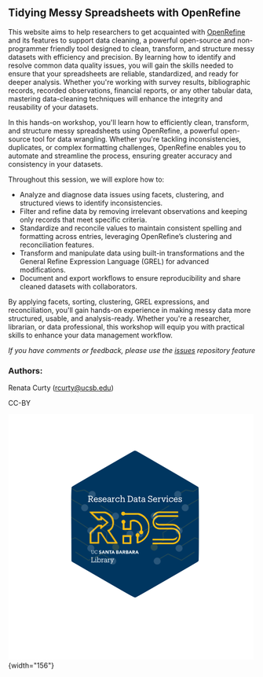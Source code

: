 ## Tidying Messy Spreadsheets with OpenRefine

This website aims to help researchers to get acquainted with [OpenRefine](https://openrefine.org) and its features to support data cleaning, a powerful open-source and non-programmer friendly tool designed to clean, transform, and structure messy datasets with efficiency and precision. By learning how to identify and resolve common data quality issues, you will gain the skills needed to ensure that your spreadsheets are reliable, standardized, and ready for deeper analysis. Whether you're working with survey results, bibliographic records, recorded observations, financial reports, or any other tabular data, mastering data-cleaning techniques will enhance the integrity and reusability of your datasets.

In this hands-on workshop, you'll learn how to efficiently clean, transform, and structure messy spreadsheets using OpenRefine, a powerful open-source tool for data wrangling. Whether you're tackling inconsistencies, duplicates, or complex formatting challenges, OpenRefine enables you to automate and streamline the process, ensuring greater accuracy and consistency in your datasets.

Throughout this session, we will explore how to:

-   Analyze and diagnose data issues using facets, clustering, and structured views to identify inconsistencies.
-   Filter and refine data by removing irrelevant observations and keeping only records that meet specific criteria.
-   Standardize and reconcile values to maintain consistent spelling and formatting across entries, leveraging OpenRefine’s clustering and reconciliation features.
-   Transform and manipulate data using built-in transformations and the General Refine Expression Language (GREL) for advanced modifications.
-   Document and export workflows to ensure reproducibility and share cleaned datasets with collaborators.

By applying facets, sorting, clustering, GREL expressions, and reconciliation, you'll gain hands-on experience in making messy data more structured, usable, and analysis-ready. Whether you're a researcher, librarian, or data professional, this workshop will equip you with practical skills to enhance your data management workflow.

*If you have comments or feedback, please use the [issues](https://github.com/UCSB-Library-Research-Data-Services/qualdata-training/blob/main/enter%20URL%20for%20issues) repository feature*

### **Authors:**

Renata Curty ([rcurty\@ucsb.edu](mailto:rcurty@ucsb.edu))

CC-BY

![](images/rds_hex.png){width="156"}
